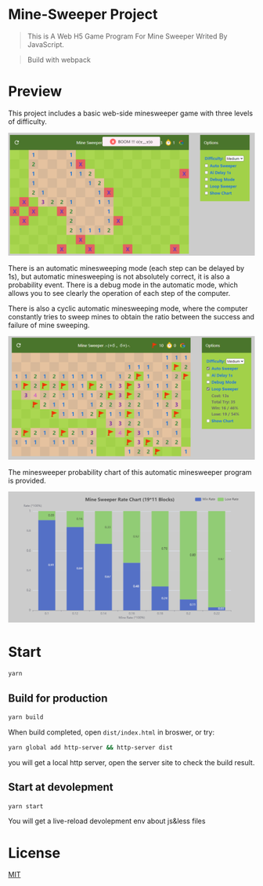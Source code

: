 # Mine-Sweeper Project

> This is A Web H5 Game Program For Mine Sweeper Writed By JavaScript.

> Build with webpack

# Preview
This project includes a basic web-side minesweeper game with three levels of difficulty.

![MINE-BOOM.png](https://raw.githubusercontent.com/33YANG/Mine-Sweeper/main/preview/BOOM.png)

There is an automatic minesweeping mode (each step can be delayed by 1s), but automatic minesweeping is not absolutely correct, it is also a probability event. There is a debug mode in the automatic mode, which allows you to see clearly the operation of each step of the computer.

There is also a cyclic automatic minesweeping mode, where the computer constantly tries to sweep mines to obtain the ratio between the success and failure of mine sweeping.

![MINE-LOOP.png](https://raw.githubusercontent.com/33YANG/Mine-Sweeper/main/preview/LOOP.png)

The minesweeper probability chart of this automatic minesweeper program is provided.

![MINE-CHART.png](https://raw.githubusercontent.com/33YANG/Mine-Sweeper/main/preview/CHART.png)


# Start

```bash
yarn
```

## Build for production

```bash
yarn build
```
When build completed, open `dist/index.html` in broswer, or try:

```bash
yarn global add http-server && http-server dist
```

you will get a local http server, open the server site to check the build result.


## Start at devolepment

```bash
yarn start
```

You will get a live-reload devolepment env about js&less files

# License

[MIT](./LICENSE)
